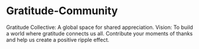 # Gratitude-Community
Gratitude Collective: A global space for shared appreciation.  Vision: To build a world where gratitude connects us all. Contribute your moments of thanks and help us create a positive ripple effect.
